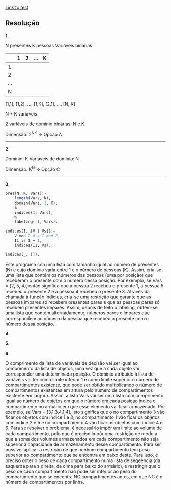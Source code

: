 [Link to test](https://drive.google.com/drive/folders/1MngkqQ8Iqumq8xZteWe61fOYSOQFKg4N)

## Resolução

**1.**

N presentes
K pessoas
Variáveis binárias

| | 1 | 2 |... | K |
|---|---|---|---|---|
| 1 |   |   |   |   |
| 2 |   |   |   |   |
|...|   |   |   |   |
| N |   |   |   |   |

[1,1], [1,2], ..., [1,K], [2,1], ..., [N, K]

N * K variáveis

2 variáveis de domínio binárias: N e K.

Dimensão: 2<sup>NK</sup> => Opção A

----

**2.**

Domínio: K
Variáveis de domínio: N

Dimensão: K<sup>N</sup> => Opção C

----

**3.**

```pl
pres(N, K, Vars):-
	length(Vars, N),
	domain(Vars, 1, K),
	%
	indices(1, Vars),
	%
	labeling([], Vars).

indices(I, [V | Vs]):-
	V mod 2 #\= I mod 2,
	I1 is I + 1,
	indices(I1, Vs).

indices(_, []).
```

Este programa cria uma lista com tamanho igual ao número de presentes (N) e cujo domínio varia entre 1 e o número de pessoas (K). Assim, cria-se uma lista que contém os números das pessoas (uma por posição) que receberam o presente com o número dessa posição. Por exemplo, se Vars = [2, 5, 4], então significa que a pessoa 2 recebeu o presente 1, a pessoa 5 recebeu o presente 2 e a pessoa 4 recebeu o presente 3.
Através da chamada à função índicies, cria-se uma restrição que garante que as pessoas ímpares só recebem presentes pares e que as pessoas pares só recebem presentes ímpares.
Assim, depois de feito o labeling, obtém-se uma lista que contém alternadamente, números pares e ímpares que correspondem ao número da pessoa que recebeu o presente com o número dessa posição.

**4.**

**5.**

**6.**

O comprimento da lista de variáveis de decisão vai ser igual ao comprimento da lista de objetos, uma vez que a cada objeto vai corresponder uma determinada posição.
O domínio atribuído à lista de variáveis vai ter como limite inferior 1 e como limite superior o número de compartimentos existente, que pode ser obtido multiplicando o número de compartimentos existentes em altura pelo número de compartimentos existente em largura.
Assim, a lista Vars vai ser uma lista com comprimento igual ao número de objetos em que o número em cada posiçao indica o compartimento no armário em que esse elemento vai ficar armazenado.
Por exemplo, se Vars = [3,1,3,4,1,4], isto significa que o no compartimento 3 vão ficar os objetos com índice 1 e 3, no compartimento 1 vão ficar os objetos com índice 2 e 5 e no compartimento 4 vão ficar os objetos com índice 4 e 6.
Para se resolver o problema, é necessário impôr um limite ao volume de cada compartimento, pelo que é preciso impôr uma restrição de modo a que a soma dos volumes armazenados em cada compartimento não seja superior à capacidade de armazenamento desse compartimento.
Para ser possível aplicar a restrição de que nenhum compartimento tem peso superior ao compartimento que se encontra em baixo deste. Para isso, é preciso obter o peso de cada compartimento numa lista de seqeência (da esquerda para a direita, de cima para baixo do armário), e restringir que o peso de cada compartimento não pode ser inferior ao peso do compartimento que se encontra NC compartimentos antes, em que NC é o número de compartimentos por linha.



